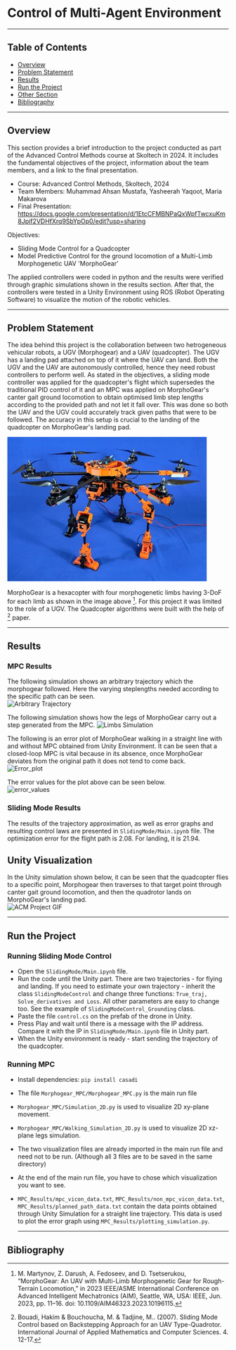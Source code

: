 # Control of Multi-Agent Environment

---

## Table of Contents

- [Overview](#overview)
- [Problem Statement](#problem-statement)
- [Results](#results)
- [Run the Project](#run-the-project)
- [Other Section](#other-section)
- [Bibliography](#bibliography)

---

## Overview
This section provides a brief introduction to the project conducted as part of the Advanced Control Methods course at Skoltech in 2024. It includes the fundamental objectives of the project, information about the team members, and a link to the final presentation.

- Course: Advanced Control Methods, Skoltech, 2024
- Team Members: Muhammad Ahsan Mustafa, Yasheerah Yaqoot, Maria Makarova
- Final Presentation: https://docs.google.com/presentation/d/1EtcCFMBNPaQxWpfTwcxuKm8Jpif2VDHfXrq9SbYpOp0/edit?usp=sharing

Objectives:
- Sliding Mode Control for a Quadcopter
- Model Predictive Control for the ground locomotion of a Multi-Limb Morphogenetic UAV 'MorphoGear'

The applied controllers were coded in python and the results were verified through graphic simulations shown in the results section. After that, the controllers were tested in a Unity Environment using ROS (Robot Operating Software) to visualize the motion of the robotic vehicles. 

---

## Problem Statement
<!-- This section delves into the specifics of the challenge tackled during the project. It provides context, outlines the objectives, and discusses the significance of the problem. -->

The idea behind this project is the collaboration between two hetrogeneous vehicular robots, a UGV (Morphogear) and a UAV (quadcopter). The UGV has a landing pad attached on top of it where the UAV can land. Both the UGV and the UAV are autonomously controlled, hence they need robust controllers to perform well. As stated in the objectives, a sliding mode controller was applied for the quadcopter's flight which supersedes the traditional PID control of it and an MPC was applied on MorphoGear's canter gait ground locomotion to obtain optimised limb step lengths according to the provided path and not let it fall over. This was done so both the UAV and the UGV could accurately track given paths that were to be followed. The accuracy in this setup is crucial to the landing of the quadcopter on MorphoGear's landing pad.

![MorphoGear](https://github.com/YasheerahYaqoot/acm_project/blob/main/MorphoGear.jpg)

MorphoGear is a hexacopter with four morphogenetic limbs having 3-DoF for each limb as shown in the image above [^1]. For this project it was limited to the role of a UGV.
The Quadcopter algorithms were built with the help of [^2] paper.
<!-- ### Subsection (if any)
Subsections may be added to further break down the problem, provide background information, or elaborate on specific aspects that are crucial to understanding the project's scope. -->

---

## Results
### MPC Results
<!-- This is a comment -->
<!-- Detailed explanation of the findings, performance metrics, and outcomes of the project. This section may include graphs, tables, and other visual aids to support the results. -->

The following simulation shows an arbitrary trajectory which the morphogear followed. Here the varying steplengths needed according to the specific path can be seen.  
![Arbitrary Trajectory](https://github.com/YasheerahYaqoot/acm_project/assets/140263131/72acc1fb-397f-47f9-8eb2-e71c54063f1a)

The following simulation shows how the legs of MorphoGear carry out a step generated from the MPC. 
![Limbs Simulation](https://github.com/YasheerahYaqoot/acm_project/assets/140263131/cfd34b74-b26c-403f-9f66-7c85859b7bbe)

The following is an error plot of MorphoGear walking in a straight line with and without MPC obtained from Unity Environment. It can be seen that a closed-loop MPC is vital because in its absence, once MorphoGear deviates from the original path it does not tend to come back.  
![Error_plot](https://github.com/YasheerahYaqoot/acm_project/assets/140263131/937174e5-9ada-4d1f-bbfc-f5da0adf3172) 

The error values for the plot above can be seen below.  
![error_values](https://github.com/YasheerahYaqoot/acm_project/assets/140263131/8d485c47-4994-4b1c-be0f-f9c9c347173a)
### Sliding Mode Results
The results of the trajectory approximation, as well as error graphs and resulting control laws are presented in `SlidingMode/Main.ipynb` file. 
The optimization error for the flight path is 2.08. For landing, it is 21.94.


## Unity Visualization
In the Unity simulation shown below, it can be seen that the quadcopter flies to a specific point, Morphogear then traverses to that target point through canter gait ground locomotion, and then the quadrotor lands on MorphoGear's landing pad.  
![ACM Project GIF](https://github.com/YasheerahYaqoot/acm_project/assets/140263131/c3952a5e-bcbe-4927-9d73-9e6026e2fdb0)


---
<!-- ### Subsection (if any)
Subsections may be used to organize results into categories, discuss different algorithms or methods used, or compare various scenarios within the project. -->

## Run the Project
### Running Sliding Mode Control
- Open the `SlidingMode/Main.ipynb` file.
- Run the code until the Unity part. There are two trajectories - for flying and landing. If you need to estimate your own trajectory - inherit the class `SlidingModeControl` and change three functions: `True_traj, Solve_derivatives and Loss`. All other parameters are easy to change too. See the example of `SlidingModeControl_Grounding` class.
- Paste the file `control.cs` on the prefab of the drone in Unity.
- Press Play and wait until there is a message with the IP address. Compare it with the IP in `SlidingMode/Main.ipynb` file in Unity part.
- When the Unity environment is ready - start sending the trajectory of the quadcopter.
### Running MPC
- Install dependencies: `pip install casadi`
- The file `Morphogear_MPC/Morphogear_MPC.py` is the main run file
- `Morphogear_MPC/Simulation_2D.py` is used to visualize 2D xy-plane movement.
- `Morphogear_MPC/Walking_Simulation_2D.py` is used to visualize 2D xz-plane legs simulation.
- The two visualization files are already imported in the main run file and need not to be run. (Although all 3 files are to be saved in the same directory)
- At the end of the main run file, you have to chose which visualization you want to see.
- `MPC_Results/mpc_vicon_data.txt`, `MPC_Results/non_mpc_vicon_data.txt`, `MPC_Results/planned_path_data.txt` contain the data points obtained through Unity Simulation for a straight line trajectory. This data is used to plot the error graph using `MPC_Results/plotting_simulation.py`.

  ---

## Bibliography
[^1]: M. Martynov, Z. Darush, A. Fedoseev, and D. Tsetserukou, “MorphoGear: An UAV with Multi-Limb Morphogenetic Gear for Rough-Terrain Locomotion,” in 2023 IEEE/ASME International Conference on Advanced Intelligent Mechatronics (AIM), Seattle, WA, USA: IEEE, Jun. 2023, pp. 11–16. doi: 10.1109/AIM46323.2023.10196115.
[^2]: Bouadi, Hakim & Bouchoucha, M. & Tadjine, M.. (2007). Sliding Mode Control based on Backstepping Approach for an UAV Type-Quadrotor. International Journal of Applied Mathematics and Computer Sciences. 4. 12-17. 
